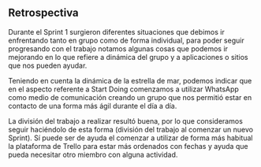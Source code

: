 Retrospectiva
--------------------

Durante el Sprint 1 surgieron diferentes situaciones que debimos ir enfrentando tanto en grupo como de forma individual,
para poder seguir progresando con el trabajo notamos algunas cosas que podemos ir mejorando en lo que refiere a dinámica
del grupo y a aplicaciones o sitios que nos pueden ayudar.

Teniendo en cuenta la dinámica de la estrella de mar, podemos indicar que en el aspecto referente a Start Doing 
comenzamos a utilizar WhatsApp como medio de comunicación creando un grupo que nos permitió estar en
contacto de una forma más ágil durante el día a día.

La división del trabajo a realizar resultó buena, por lo que consideramos seguir haciéndolo de esta forma (división del
trabajo al comenzar un nuevo Sprint). Sí puede ser de ayuda el comenzar a utilizar de forma más habitual la plataforma
de Trello para estar más ordenados con fechas y ayuda que pueda necesitar otro miembro con alguna actividad.


